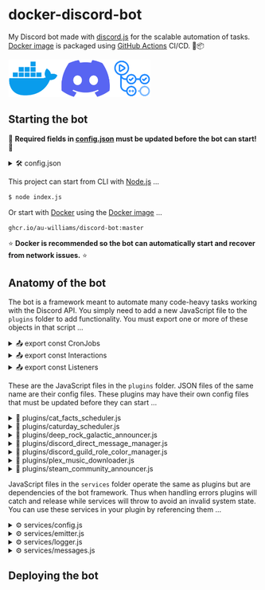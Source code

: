 # docker-discord-bot

My Discord bot made with [discord.js](https://discord.js.org/) for the scalable automation of tasks. [Docker image](https://github.com/au-williams/docker-discord-bot/pkgs/container/discord-bot) is packaged using [GitHub Actions](https://github.com/au-williams/docker-discord-bot/actions) CI/CD. 🐋📦

<img style="height: 75px" src="assets/readme_logos.png"/>

## Starting the bot

🛑 **Required fields in [config.json](config.json) must be updated before the bot can start!** 🛑

<details>
  <summary>🛠️ config.json</summary>

| Key                              | Value                                                                                                                     | Required |
| -------------------------------- | ------------------------------------------------------------------------------------------------------------------------- | -------- |
| `"discord_bot_client_user_id"`   | The Discord bot client ID [(how to find this)](https://support.heateor.com/discord-client-id-discord-client-secret/)      | ✔        |
| `"discord_bot_login_token"`      | The Discord bot login token [(how to find this)](https://docs.discordbotstudio.org/setting-up-dbs/finding-your-bot-token) | ✔        |
| `"discord_prefetch_channel_ids"` | The Discord channel IDs to prefetch messages for                                                                          | ✖        |
| `"discord_config_channel_id"`    | The Discord channel ID where state will be stored                                                                         | ✔        |
| `"temp_directory"`               | The directory where temporary files will be stored                                                                        | ✔        |

</details>

This project can start from CLI with [Node.js](https://nodejs.org/en) ...

```bash
$ node index.js
```

Or start with [Docker](https://www.docker.com/) using the [Docker image](https://github.com/au-williams/docker-discord-bot/pkgs/container/discord-bot) ...

```
ghcr.io/au-williams/discord-bot:master
```

⭐ **Docker is recommended so the bot can automatically start and recover from network issues.** ⭐

## Anatomy of the bot

The bot is a framework meant to automate many code-heavy tasks working with the Discord API. You simply need to add a new JavaScript file to the `plugins` folder to add functionality. You must export one or more of these objects in that script ...

<details>
  <summary>📤 export const CronJobs</summary>

---

```js
import CronJobScheduler from "../entities/CronJobScheduler.js";

export const CronJobs = new Set([
  new CronJobScheduler().setFunction(myFunction).setPattern("* * * * *")
]);
```

_[Cron](https://en.wikipedia.org/wiki/Cron#CRON_expression) is a job scheduler that runs functions on an [expression](https://devhints.io/cron), like every 20 minutes or every Saturday at 9 AM. The bot framework automatically schedules the Cron jobs you create here. You can customize the Cron job with the following setters ..._

| Setters      | Required | Purpose                                                             |
| ------------ | -------- | ------------------------------------------------------------------- |
| setEnabled   | `false`  | Sets the enabled state of the Cron job (typically for debugging).   |
| setFunction  | `true`   | Sets the function to execute when the Cron job is running.          |
| setPattern   | `true`   | Sets the Cron expression used when scheduling the Cron job.         |
| setRunOrder  | `false`  | Sets the order this Cron job runs with others to avoid race issues. |
| setTriggered | `false`  | Sets if the Cron job should run on startup and before the pattern.  |

---

</details>

<details>
  <summary>📤 export const Interactions</summary>

---

```js
export const Interactions = Object.freeze({
  ButtonComponentWave: "PLUGIN_BUTTON_COMPONENT_WAVE"
});
```

_Every action in Discord can be thought of as an interaction. Clicking buttons, submitting forms, sending messages, etc. When we create buttons to click or forms to submit we must assign them a unique ID that Discord will emit back to us when it has been interacted with. These unique IDs are set on components and used as keys in the `Listeners` object._

---

</details>

<details>
  <summary>📤 export const Listeners</summary>

---

```js
import Listener from "../entities/Listener.js";

export const Listeners = Object.freeze({
  [Interactions.ButtonComponentWave]: new Listener()
    .setDescription("Sends the wave emoji when the button is clicked.")
    .setFunction(onButtonComponentWave)
});
```

_Listeners handle actions. The property key is a Discord event or interaction from the `Interactions` object. The value is a `Listener` object that will be executed when the key is emitted by Discord. Listeners that only set a function can use that function as the value and the framework will automatically wrap it in a Listener. You can use an array to create multiple Listener values for a single key. You can customize the Listener with the following setters ..._

| Setters                | Required | Purpose                                                             |
| ---------------------- | -------- | ------------------------------------------------------------------- |
| setBusyFunction        | `false`  | Sets the function to execute when the listener is flagged as busy.  |
| setDeploymentType      | `false`  | Sets the type of POST request to use when deploying to Discord.     |
| setDescription         | `false`  | Sets the text displayed when describing functionality to the user.  |
| setEnabled             | `false`  | Sets the enabled state of the listener (typically for debugging).   |
| setFunction            | `true`   | Sets the function to execute when the listener is authorized.       |
| setLockedUserFunction  | `false`  | Sets the function to execute when the listener is not authorized.   |
| setRequiredChannels    | `false`  | Sets the channel ID(s) required for the listener to be executed.    |
| setRequiredChannelType | `false`  | Sets the channel type required for the listener to be executed.     |
| setRequiredRoles       | `false`  | Sets the role ID(s) a user must possess one of to be authorized.    |
| setRunOrder            | `false`  | Sets the order this listener runs with others to avoid race issues. |

---

</details>

These are the JavaScript files in the `plugins` folder. JSON files of the same name are their config files. These plugins may have their own config files that must be updated before they can start ...

<details>
  <summary>🧩 plugins/cat_facts_scheduler.js</summary>

---

_This script sends a new cat fact from the [catfact.ninja API](https://catfact.ninja/) every morning at 9 AM. If the schedule was missed when the bot was offline then a new cat fact will be sent on startup if the current time is determined to be close enough._

_Note: The [catfact.ninja API](https://catfact.ninja/) has awful data sanitization. API responses can have spelling and grammar mistakes or many duplicate entries. The API has been dumped and fed through ChatGPT to fix most of the problems in bulk._ 🤖

  <details>
    <summary>🛠️ plugins/cat_facts_scheduler.json</summary>

| Key                               | Required | Description     |
| --------------------------------- | -------- | --------------- |
| "announcement_cron_job_pattern"   | `true`   | "0 9 \* \* \*", |
| "announcement_discord_channel_id" | `true`   | "",             |
| "sanitized_catfact_api_responses" | `true`   | [],             |

  </details>

---

</details>

<details>
  <summary>🧩 plugins/caturday_scheduler.js</summary>

---

_This script sends a new image of a members pet every Saturday morning at 9 AM to the configured channel. If today is Saturday and the schedule was missed when the bot was offline then a new message is sent on startup. `/caturday` will show a file picker dialog to add or remove a channel image in the image pool. New members will be sent a DM on join asking them to send the bot pet images. DM images are forwarded to the bot admins for approval._

  <details>
    <summary>🛠️ plugins/cat_facts_scheduler.json</summary>

| Key                               | Required | Description |
| --------------------------------- | -------- | ----------- |
| "announcement_cron_job_pattern"   | `true`   |             |
| "announcement_discord_channel_id" | `true`   |             |
| "maintenance_cron_job_pattern"    | `true`   |             |
| "discord_admin_role_ids"          | `true`   |             |
| "discord_caturday_ids"            | `true`   |             |

  </details>

---

</details>

<details>
  <summary>🧩 plugins/deep_rock_galactic_announcer.js</summary>

---

<img src="assets/deep_rock_galactic_announcer.png" style="height: 200px;"></img>

_This script sends assignment updates for the game [Deep Rock Galactic](https://store.steampowered.com/app/548430/Deep_Rock_Galactic/) by running a Cron job that fetches the [DRG API](https://drgapi.com/) and sends changes to each configured Discord channel. `/drg` privately sends the last message to the current channel. Clicking `Deep Dive` privately sends the current in-game deep dive assignments. Clicking `Elite Deep Dive` privately sends the current in-game elite deep dive assignments._

  <details>
    <summary>🛠️ plugins/deep_rock_galactic_announcer.json</summary>

| Key                                | Required | Description |
| ---------------------------------- | -------- | ----------- |
| "announcement_cron_job_pattern"    | `true`   |             |
| "announcement_discord_channel_id"  | `true`   |             |
| "discord_emoji_deep_rock_galactic" | `true`   |             |

  </details>

---

</details>

<details>
  <summary>🧩 plugins/discord_direct_message_manager.js</summary>
</details>

<details>
  <summary>🧩 plugins/discord_guild_role_color_manager.js</summary>

---

_This script creates a guild role for each members average profile picture color and assigns it to them. When their profile picture is updated a new role will be made and the old role unassigned. The old role will be deleted if it has no members._

  <details>
    <summary>🛠️ plugins/discord_guild_role_color_manager.json</summary>

| Key                          | Required | Description |
| ---------------------------- | -------- | ----------- |
| "discord_excluded_guild_ids" | `false`  |             |
| "discord_excluded_user_ids"  | `false`  |             |

  </details>

---

</details>

<details>
  <summary>🧩 plugins/plex_music_downloader.js</summary>

---

<img src="assets/plex_music_downloader.png" style="height: 375px;"></img>

_This script downloads music and video using [yt-dlp](https://github.com/yt-dlp/yt-dlp) and post-processes it with [ffmpeg](https://github.com/FFmpeg/FFmpeg). Any guild member can download the audio or video file, and authorized guild members can import the file in source quality to the Plex media library on the host machine._

  <details>
    <summary>🛠️ plugins/plex_music_downloader.json</summary>

| Key                             | Required | Description |
| ------------------------------- | -------- | ----------- |
| "cron_job_announcement_pattern" | `true`   |             |
| "discord_admin_role_id"         | `true`   |             |
| "discord_allowed_channel_ids"   | `true`   |             |
| "discord_plex_emoji"            | `true`   |             |
| "discord_youtube_emoji"         | `true`   |             |
| "plex_authentication_token"     | `true`   |             |
| "plex_audio_download_directory" | `true`   |             |
| "plex_video_download_directory" | `true`   |             |
| "plex_example_genres"           | `true`   |             |
| "plex_library_section_id"       | `true`   |             |
| "plex_server_ip_address"        | `true`   |             |

  </details>

---

</details>

<details>
  <summary>🧩 plugins/steam_community_announcer.js</summary>

---

<img src="assets/steam_community_announcer.png" style="height: 450px;"></img>

_This script runs a Cron job and fetches the [Steamworks Web API](https://partner.steamgames.com/doc/webapi_overview) to send new game announcements to each configured Discord channel._

  <details>
    <summary>🛠️ plugins/steam_community_announcer.json</summary>

| Key                               | Required | Description |
| --------------------------------- | -------- | ----------- |
| "announcement_steam_app_ids"      |          |             |
| "announcement_cron_job_pattern"   |          |             |
| "announcement_discord_channel_id" |          |             |

  </details>

---

</details>

JavaScript files in the `services` folder operate the same as plugins but are dependencies of the bot framework. Thus when handling errors plugins will catch and release while services will throw to avoid an invalid system state. You can use these services in your plugin by referencing them ...

<details>
  <summary>⚙️ services/config.js</summary>
</details>

<details>
  <summary>⚙️ services/emitter.js</summary>
</details>

<details>
  <summary>⚙️ services/logger.js</summary>
</details>

<details>
  <summary>⚙️ services/messages.js</summary>
</details>

## Deploying the bot

<!-- ## Creating plugins

The `index.js` file handles [discord.js events](https://old.discordjs.dev/#/docs/discord.js/14.9.0/typedef/Events) and invokes the corresponding function names in `./plugins/` JavaScript files. Simply creating a new JavaScript file with an appropriately named function is enough for it to execute - but you **_should_** add the config and readme files for optimal code quality.

```
./plugins/
↳ example_plugin_config.json
↳ example_plugin_readme.md
↳ example_plugin_script.js
```

### Querying message history

The `index.js` file maintains the message history of guild channels to reduce the overall number of API requests sent to Discord. A channels message history is lazy-loaded on the first invocation and automatically kept up-to-date after.

```js
import { getChannelMessages } from "../index.js";

const predicate = ({ author, content }) => author === "foo" || content === "bar";
const messages = getChannelMessages("YOUR_DISCORD_CHANNEL_ID").filter(predicate);
```

_**Note:** You can load channels on startup with the `"discord_prefetch_channel_ids"` config value! This is useful when there's noticeable delay lazy-loading a channel with a large number of messages._

### Registering slash commands

You can register slash commands for a plugin by exporting the `PLUGIN_COMMANDS` array.

```js
// define "/hello-world" slash command
export const PLUGIN_COMMANDS = [
  {
    name: "hello-world",
    description: `Prints "Hello World" to the console`,
    onInteractionCreate: () => console.log("Hello World!")
  }
];
```

**You must start the bot with the `deploy` arg for any slash command changes to take effect:**

```bash
$ node index.js deploy
```

This sends a PUT request to Discord containing the updated slash commands during startup.

## Configuration [(config.json)](config.json)

| Key                              | Value                                                                                                                     | Required |
| -------------------------------- | ------------------------------------------------------------------------------------------------------------------------- | -------- |
| `"discord_bot_client_user_id"`   | The Discord bot client ID [(how to find this)](https://support.heateor.com/discord-client-id-discord-client-secret/)      | ✔        |
| `"discord_bot_login_token"`      | The Discord bot login token [(how to find this)](https://docs.discordbotstudio.org/setting-up-dbs/finding-your-bot-token) | ✔        |
| `"discord_prefetch_channel_ids"` | The Discord channel IDs to prefetch messages for                                                                          | ✖        |
| `"discord_config_channel_id"`    | The Discord channel ID where state will be stored                                                                         | ✔        |
| `"temp_directory"`               | The directory where temporary files will be stored                                                                        | ✔        | -->

<!--
TODO:
# managing state
# managing logs
# add config value ... discord_logs_channel_id
-->

